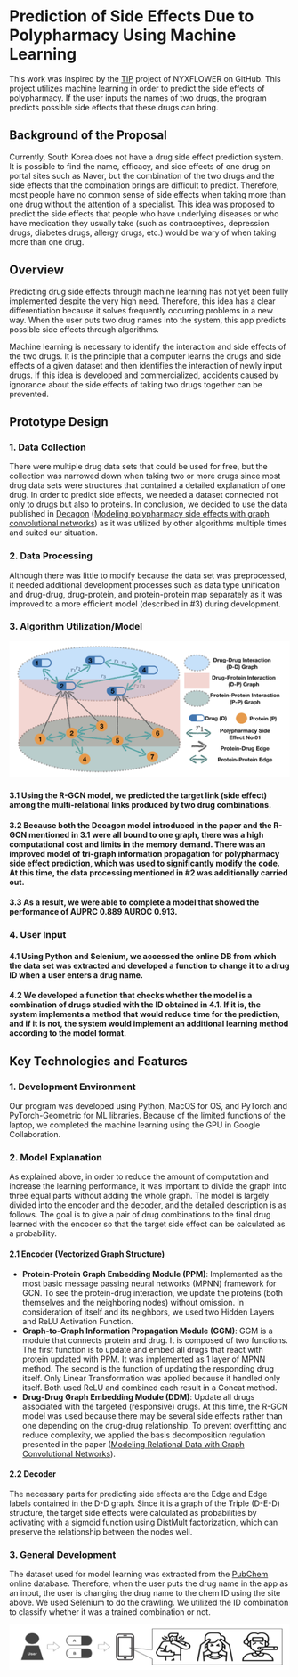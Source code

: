 # Prediction of Side Effects Due to Polypharmacy Using Machine Learning

This work was inspired by the [TIP](https://github.com/NYXFLOWER/TIP) project of NYXFLOWER on GitHub. This project utilizes machine learning in order to predict the side effects of polypharmacy. If the user inputs the names of two drugs, the program predicts possible side effects that these drugs can bring.

## Background of the Proposal

Currently, South Korea does not have a drug side effect prediction system. It is possible to find the name, efficacy, and side effects of one drug on portal sites such as Naver, but the combination of the two drugs and the side effects that the combination brings are difficult to predict. Therefore, most people have no common sense of side effects when taking more than one drug without the attention of a specialist. This idea was proposed to predict the side effects that people who have underlying diseases or who have medication they usually take (such as contraceptives, depression drugs, diabetes drugs, allergy drugs, etc.) would be wary of when taking more than one drug.

## Overview

Predicting drug side effects through machine learning has not yet been fully implemented despite the very high need. Therefore, this idea has a clear differentiation because it solves frequently occurring problems in a new way. When the user puts two drug names into the system, this app predicts possible side effects through algorithms. 

Machine learning is necessary to identify the interaction and side effects of the two drugs. It is the principle that a computer learns the drugs and side effects of a given dataset and then identifies the interaction of newly input drugs. If this idea is developed and commercialized, accidents caused by ignorance about the side effects of taking two drugs together can be prevented. 

## Prototype Design

### 1. Data Collection

There were multiple drug data sets that could be used for free, but the collection was narrowed down when taking two or more drugs since most drug data sets were structures that contained a detailed explanation of one drug. In order to predict side effects, we needed a dataset connected not only to drugs but also to proteins. In conclusion, we decided to use the data published in [Decagon](https://github.com/mims-harvard/decagon) ([Modeling polypharmacy side effects with graph convolutional networks](https://academic.oup.com/bioinformatics/article/34/13/i457/5045770?login=false)) as it was utilized by other algorithms multiple times and suited our situation. 

### 2. Data Processing

Although there was little to modify because the data set was preprocessed, it needed additional development processes such as data type unification and drug-drug, drug-protein, and protein-protein map separately as it was improved to a more efficient model (described in #3) during development. 

### 3. Algorithm Utilization/Model

![Alt text](images/tipmodel.jpg)

#### 3.1 Using the R-GCN model, we predicted the target link (side effect) among the multi-relational links produced by two drug combinations. 

#### 3.2 Because both the Decagon model introduced in the paper and the R-GCN mentioned in 3.1 were all bound to one graph, there was a high computational cost and limits in the memory demand. There was an improved model of tri-graph information propagation for polypharmacy side effect prediction, which was used to significantly modify the code. At this time, the data processing mentioned in #2 was additionally carried out.

#### 3.3 As a result, we were able to complete a model that showed the performance of AUPRC 0.889 AUROC 0.913. 

### 4. User Input

#### 4.1 Using Python and Selenium, we accessed the online DB from which the data set was extracted and developed a function to change it to a drug ID when a user enters a drug name.

#### 4.2 We developed a function that checks whether the model is a combination of drugs studied with the ID obtained in 4.1. If it is, the system implements a method that would reduce time for the prediction, and if it is not, the system would implement an additional learning method according to the model format. 

## Key Technologies and Features

### 1. Development Environment

Our program was developed using Python, MacOS for OS, and PyTorch and PyTorch-Geometric for ML libraries. Because of the limited functions of the laptop, we completed the machine learning using the GPU in Google Collaboration.

### 2. Model Explanation

As explained above, in order to reduce the amount of computation and increase the learning performance, it was important to divide the graph into three equal parts without adding the whole graph. The model is largely divided into the encoder and the decoder, and the detailed description is as follows. The goal is to give a pair of drug combinations to the final drug learned with the encoder so that the target side effect can be calculated as a probability.

#### 2.1 Encoder (Vectorized Graph Structure)
* **Protein-Protein Graph Embedding Module (PPM)**: Implemented as the most basic message passing neural networks (MPNN) framework for GCN. To see the protein-drug interaction, we update the proteins (both themselves and the neighboring nodes) without omission. In consideration of itself and its neighbors, we used two Hidden Layers and ReLU Activation Function. 
* **Graph-to-Graph Information Propagation Module (GGM)**: GGM is a module that connects protein and drug. It is composed of two functions. The first function is to update and embed all drugs that react with protein updated with PPM. It was implemented as 1 layer of MPNN method. The second is the function of updating the responding drug itself. Only Linear Transformation was applied because it handled only itself. Both used ReLU and combined each result in a Concat method.
* **Drug-Drug Graph Embedding Module (DDM)**: Update all drugs associated with the targeted (responsive) drugs. At this time, the R-GCN model was used because there may be several side effects rather than one depending on the drug-drug relationship. To prevent overfitting and reduce complexity, we applied the basis decomposition regulation presented in the paper ([Modeling Relational Data with Graph Convolutional Networks](https://academic.oup.com/bioinformatics/article/34/13/i457/5045770?login=false)).

#### 2.2 Decoder
The necessary parts for predicting side effects are the Edge and Edge labels contained in the D-D graph. Since it is a graph of the Triple (D-E-D) structure, the target side effects were calculated as probabilities by activating with a sigmoid function using DistMult factorization, which can preserve the relationship between the nodes well. 

### 3. General Development
The dataset used for model learning was extracted from the [PubChem](https://pubchem.ncbi.nlm.nih.gov/) online database. Therefore, when the user puts the drug name in the app as an input, the user is changing the drug name to the chem ID using the site above. We used Selenium to do the crawling. We utilized the ID combination to classify whether it was a trained combination or not. 

![Alt text](images/outcome.jpg)
